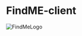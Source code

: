# FindME-client
![FindMeLogo](https://user-images.githubusercontent.com/75575789/111274690-a8bba780-8678-11eb-9bd4-bad967d775cd.png)
